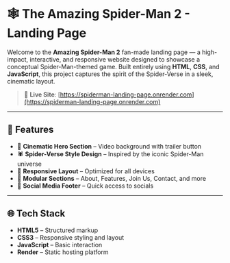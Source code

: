 # 🕸️ The Amazing Spider-Man 2 - Landing Page

Welcome to the **Amazing Spider-Man 2** fan-made landing page — a high-impact, interactive, and responsive website designed to showcase a conceptual Spider-Man-themed game. Built entirely using **HTML**, **CSS**, and **JavaScript**, this project captures the spirit of the Spider-Verse in a sleek, cinematic layout.

> 🔗 **Live Site**: [https://spiderman-landing-page.onrender.com](https://spiderman-landing-page.onrender.com)

---

## 🚀 Features

- 🎥 **Cinematic Hero Section** – Video background with trailer button
- 🕷️ **Spider-Verse Style Design** – Inspired by the iconic Spider-Man universe
- 📱 **Responsive Layout** – Optimized for all devices
- 🧩 **Modular Sections** – About, Features, Join Us, Contact, and more
- 🔗 **Social Media Footer** – Quick access to socials

---

## 🌐 Tech Stack

- **HTML5** – Structured markup
- **CSS3** – Responsive styling and layout
- **JavaScript** – Basic interaction
- **Render** – Static hosting platform


